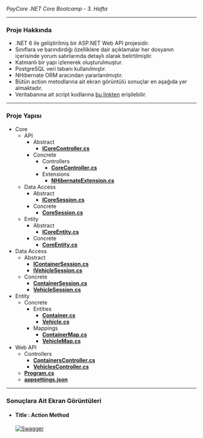 <i>PayCore .NET Core Bootcamp - 3. Hafta</i>

<hr />
<h3>Proje Hakkında</h4>
<ul>
    <li>.NET 6 ile geliştirilmiş bir ASP.NET Web API projesidir.</li>
    <li>Sınıflara ve barındırdığı özelliklere dair açıklamalar her dosyanın içerisinde yorum satırlarında detaylı olarak belirtilmiştir.</li>
    <li>Katmanlı bir yapı izlenerek oluşturulmuştur.</li>
    <li>PostgreSQL veri tabanı kullanılmıştır.</li>
    <li>NHibernate ORM aracından yararlanılmıştır.</li>
    <li>Bütün action metodlarına ait ekran görüntülü sonuçlar en aşağıda yer almaktadır.</li>
    <li>Veritabanına ait script kodlarına <a href="" target="_blank">bu linkten</a> erişilebilir.</li>
</ul>

<hr />
<h3>Proje Yapısı</h4>
<ul>
    <li>Core
        <ul>
            <li>API
                <ul>
                    <li>Abstract
                        <ul>
                            <li><a href="" target="_blank"><b>ICoreController.cs</b></a></li>
                        </ul>
                    </li>
                    <li>Concrete
                        <ul>
                            <li>Controllers
                                <ul>
                                    <li><a href="" target="_blank"><b>CoreController.cs</b></a></li>
                                </ul>
                            </li>
                            <li>Extensions
                                <ul>
                                    <li><a href="" target="_blank"><b>NHibernateExtension.cs</b></a></li>
                                </ul>
                            </li>
                        </ul>
                    </li>
                </ul>
            </li>
            <li>Data Access
                <ul>
                    <li>Abstract
                        <ul>
                            <li><a href="" target="_blank"><b>ICoreSession.cs</b></a></li>
                        </ul>
                    </li>
                    <li>Concrete
                        <ul>
                            <li><a href="" target="_blank"><b>CoreSession.cs</b></a></li>
                        </ul>
                    </li>
                </ul>
            </li>
            <li>Entity
                <ul>
                    <li>Abstract
                        <ul>
                            <li><a href="" target="_blank"><b>ICoreEntity.cs</b></a></li>
                        </ul>
                    </li>
                    <li>Concrete
                        <ul>
                            <li><a href="" target="_blank"><b>CoreEntity.cs</b></a></li>
                        </ul>
                    </li>
                </ul>
            </li>
        </ul>
    </li>
    <li>Data Access
        <ul>
            <li>Abstract
                <ul>
                    <li><a href="" target="_blank"><b>IContainerSession.cs</b></a></li>
                    <li><a href="" target="_blank"><b>IVehicleSession.cs</b></a></li>
                </ul>
            </li>
            <li>Concrete
                <ul>
                    <li><a href="" target="_blank"><b>ContainerSession.cs</b></a></li>
                    <li><a href="" target="_blank"><b>VehicleSession.cs</b></a></li>
                </ul>
            </li>
        </ul>
    </li>
    <li>Entity
        <ul>
            <li>Concrete
                <ul>
                    <li>Entities
                        <ul>
                            <li><a href="" target="_blank"><b>Container.cs</b></a></li>
                            <li><a href="" target="_blank"><b>Vehicle.cs</b></a></li>
                        </ul>
                    </li>
                    <li>Mappings
                        <ul>
                            <li><a href="" target="_blank"><b>ContainerMap.cs</b></a></li>
                            <li><a href="" target="_blank"><b>VehicleMap.cs</b></a></li>
                        </ul>
                    </li>
                </ul>
            </li>
        </ul>
    </li>
    <li>Web API
        <ul>
            <li>Controllers
                <ul>
                    <li><a href="" target="_blank"><b>ContainersController.cs</b></a></li>
                    <li><a href="" target="_blank"><b>VehiclesController.cs</b></a></li>
                </ul>
            </li>
            <li><a href="" target="_blank"><b>Program.cs</b></a></li>
            <li><a href="" target="_blank"><b>appsettings.json</b></a></li>
        </ul>
    </li>
</ul>

<hr />
<h3><b>Sonuçlara Ait Ekran Görüntüleri</b></h2>
<ul>
<li>
<h4>Title : Action Method</h4>
<p dir="auto"><a target="_blank" rel="noopener noreferrer" href=""><img src="" alt="Swagger" style="max-width: 100%;"></a></p>
</li>
